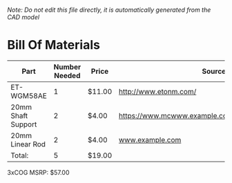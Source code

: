 ###### Note: Do not edit this file directly, it is automatically generated from the CAD model 
# Bill Of Materials 
 |Part|Number Needed|Price|Source| 
 |----|----------|-----|-----|
|ET-WGM58AE|1|$11.00|http://www.etonm.com/|
|20mm Shaft Support|2|$4.00|https://www.mcwww.example.commaster.com/62645k42|
|20mm Linear Rod|2|$4.00|www.example.com|
|Total: |5|$19.00| |

 3xCOG MSRP: $57.00